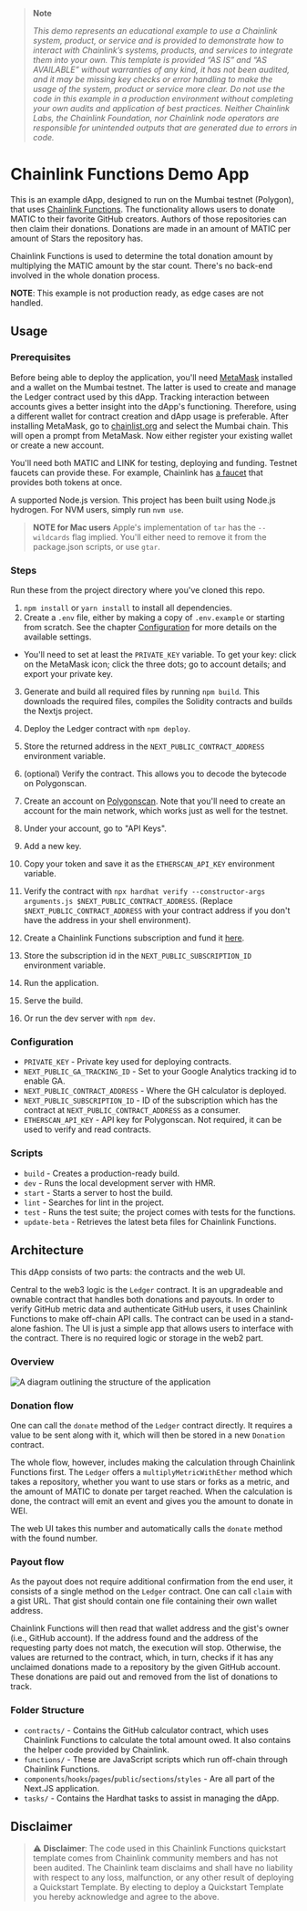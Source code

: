 > **Note**
>
> _This demo represents an educational example to use a Chainlink system, product, or service and is provided to demonstrate how to interact with Chainlink’s systems, products, and services to integrate them into your own. This template is provided “AS IS” and “AS AVAILABLE” without warranties of any kind, it has not been audited, and it may be missing key checks or error handling to make the usage of the system, product or service more clear. Do not use the code in this example in a production environment without completing your own audits and application of best practices. Neither Chainlink Labs, the Chainlink Foundation, nor Chainlink node operators are responsible for unintended outputs that are generated due to errors in code._

# Chainlink Functions Demo App

This is an example dApp, designed to run on the Mumbai testnet (Polygon), that uses [Chainlink Functions](https://docs.chain.link/chainlink-functions/). The functionality allows users to donate MATIC to their favorite GitHub creators. Authors of those repositories can then claim their donations. Donations are made in an amount of MATIC per amount of Stars the repository has.

Chainlink Functions is used to determine the total donation amount by multiplying the MATIC amount by the star count. There's no back-end involved in the whole donation process.

**NOTE**: This example is not production ready, as edge cases are not handled.

## Usage

### Prerequisites

Before being able to deploy the application, you'll need [MetaMask](https://metamask.io/) installed and a wallet on the Mumbai testnet. The latter is used to create and manage the Ledger contract used by this dApp. Tracking interaction between accounts gives a better insight into the dApp's functioning. Therefore, using a different wallet for contract creation and dApp usage is preferable. After installing MetaMask, go to [chainlist.org](*https://chainlist.org/?testnets=true&search=polygon*) and select the Mumbai chain. This will open a prompt from MetaMask. Now either register your existing wallet or create a new account.

You'll need both MATIC and LINK for testing, deploying and funding. Testnet faucets can provide these. For example, Chainlink has [a faucet](https://faucets.chain.link/mumbai) that provides both tokens at once.

A supported Node.js version. This project has been built using Node.js hydrogen. For NVM users, simply run `nvm use`.

> **NOTE for Mac users** Apple's implementation of `tar` has the `--wildcards` flag implied. You'll either need to remove it from the package.json scripts, or use `gtar`.

### Steps

Run these from the project directory where you've cloned this repo.

1. `npm install` or `yarn install` to install all dependencies.
2. Create a `.env` file, either by making a copy of `.env.example` or starting from scratch. See the chapter [Configuration](#configuration) for more details on the available settings.
  - You'll need to set at least the `PRIVATE_KEY` variable. To get your key: click on the MetaMask icon; click the three dots; go to account details; and export your private key.
3. Generate and build all required files by running `npm build`. This downloads the required files, compiles the Solidity contracts and builds the Nextjs project.
4. Deploy the Ledger contract with `npm deploy`.
5. Store the returned address in the `NEXT_PUBLIC_CONTRACT_ADDRESS` environment variable.
6. (optional) Verify the contract. This allows you to decode the bytecode on Polygonscan.
  1. Create an account on [Polygonscan](polygonscan.com). Note that you'll need to create an account for the main network, which works just as well for the testnet.
  2. Under your account, go to "API Keys".
  3. Add a new key.
  4. Copy your token and save it as the `ETHERSCAN_API_KEY` environment variable.
  5. Verify the contract with `npx hardhat verify --constructor-args arguments.js $NEXT_PUBLIC_CONTRACT_ADDRESS`. (Replace `$NEXT_PUBLIC_CONTRACT_ADDRESS` with your contract address if you don't have the address in your shell environment).

7. Create a Chainlink Functions subscription and fund it [here](https://functions.chain.link).
8. Store the subscription id in the `NEXT_PUBLIC_SUBSCRIPTION_ID` environment variable.
9. Run the application.
  1. Serve the build.
  2. Or run the dev server with `npm dev`.

### Configuration

- `PRIVATE_KEY` - Private key used for deploying contracts.
- `NEXT_PUBLIC_GA_TRACKING_ID` - Set to your Google Analytics tracking id to enable GA.
- `NEXT_PUBLIC_CONTRACT_ADDRESS` - Where the GH calculator is deployed.
- `NEXT_PUBLIC_SUBSCRIPTION_ID` - ID of the subscription which has the contract at `NEXT_PUBLIC_CONTRACT_ADDRESS` as a consumer.
- `ETHERSCAN_API_KEY` - API key for Polygonscan. Not required, it can be used to verify and read contracts.

### Scripts

- `build` - Creates a production-ready build.
- `dev` - Runs the local development server with HMR.
- `start` - Starts a server to host the build.
- `lint` - Searches for lint in the project.
- `test` - Runs the test suite; the project comes with tests for the functions.
- `update-beta` - Retrieves the latest beta files for Chainlink Functions.

## Architecture

This dApp consists of two parts: the contracts and the web UI.

Central to the web3 logic is the `Ledger` contract. It is an upgradeable and ownable contract that handles both donations and payouts. In order to verify GitHub metric data and authenticate GitHub users, it uses Chainlink Functions to make off-chain API calls. The contract can be used in a stand-alone fashion. The UI is just a simple app that allows users to interface with the contract. There is no required logic or storage in the web2 part.

### Overview

![A diagram outlining the structure of the application](./logic-overview.png)

### Donation flow

One can call the `donate` method of the `Ledger` contract directly. It requires a value to be sent along with it, which will then be stored in a new `Donation` contract.

The whole flow, however, includes making the calculation through Chainlink Functions first. The `Ledger` offers a `multiplyMetricWithEther` method which takes a repository, whether you want to use stars or forks as a metric, and the amount of MATIC to donate per target reached. When the calculation is done, the contract will emit an event and gives you the amount to donate in WEI.

The web UI takes this number and automatically calls the `donate` method with the found number.

### Payout flow

As the payout does not require additional confirmation from the end user, it consists of a single method on the `Ledger` contract. One can call `claim` with a gist URL. That gist should contain one file containing their own wallet address.

Chainlink Functions will then read that wallet address and the gist's owner (i.e., GitHub account). If the address found and the address of the requesting party does not match, the execution will stop. Otherwise, the values are returned to the contract, which, in turn, checks if it has any unclaimed donations made to a repository by the given GitHub account. These donations are paid out and removed from the list of donations to track.

### Folder Structure

- `contracts/` - Contains the GitHub calculator contract, which uses Chainlink Functions to calculate the total amount owed. It also contains the helper code provided by Chainlink.
- `functions/` - These are JavaScript scripts which run off-chain through Chainlink Functions.
- `components`/`hooks`/`pages`/`public`/`sections`/`styles` - Are all part of the Next.JS application.
- `tasks/` - Contains the Hardhat tasks to assist in managing the dApp.

## Disclaimer
> :warning: **Disclaimer**: The code used in this Chainlink Functions quickstart template comes from Chainlink community members and has not been audited. The Chainlink team disclaims and shall have no liability with respect to any loss, malfunction, or any other result of deploying a Quickstart Template. By electing to deploy a Quickstart Template you hereby acknowledge and agree to the above.

